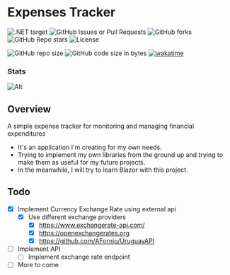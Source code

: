 # Expenses Tracker

![.NET target](https://img.shields.io/badge/dynamic/xml?url=https%3A%2F%2Fraw.githubusercontent.com%2FQAppsSoft%2FExpensesTracker%2Frefs%2Fheads%2Fmaster%2Fsrc%2FApi%2FApi.csproj&query=%2F%2FTargetFramework%5B1%5D&label=target)
![GitHub Issues or Pull Requests](https://img.shields.io/github/issues/QAppsSoft/ExpensesTracker)
![GitHub forks](https://img.shields.io/github/forks/QAppsSoft/ExpensesTracker)
![GitHub Repo stars](https://img.shields.io/github/stars/QAppsSoft/ExpensesTracker)
![License](https://img.shields.io/github/license/QAppsSoft/ExpensesTracker)

![GitHub repo size](https://img.shields.io/github/repo-size/QAppsSoft/ExpensesTracker?color=%234682B4)
![GitHub code size in bytes](https://img.shields.io/github/languages/code-size/QAppsSoft/ExpensesTracker?color=%23483D8B)
[![wakatime](https://wakatime.com/badge/user/1b3378e8-624e-4952-b453-87d2dfdbc51e/project/ccec3ac0-4a26-416e-bc7a-fc67a7951f85.svg)](https://wakatime.com/badge/user/1b3378e8-624e-4952-b453-87d2dfdbc51e/project/ccec3ac0-4a26-416e-bc7a-fc67a7951f85)

### Stats

![Alt](https://repobeats.axiom.co/api/embed/d047e29f4d66b3af3622bc7e41b2e0b5ca021245.svg "Repobeats analytics image")

## Overview

A simple expense tracker for monitoring and managing financial expenditures

* It's an application I'm creating for my own needs.
*  Trying to implement my own libraries from the ground up and trying to make them as useful for my future projects.
*  In the meanwhile, I will try to learn Blazor with this project.

## Todo

- [x] Implement Currency Exchange Rate using external api
  - [x] Use different exchange providers
    - [x] https://www.exchangerate-api.com/
    - [x] https://openexchangerates.org
    - [x] https://github.com/AFornio/UruguayAPI
- [ ] Implement API
  - [ ] Implement exchange rate endpoint
- [ ] More to come